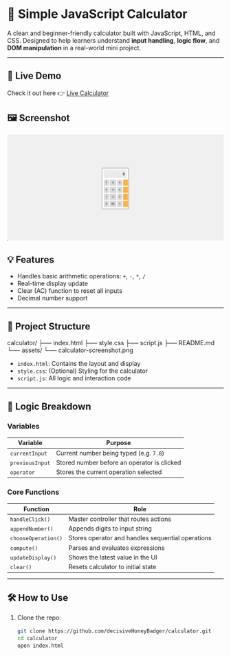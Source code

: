 # 🧮 Simple JavaScript Calculator

A clean and beginner-friendly calculator built with JavaScript, HTML, and CSS. Designed to help learners understand **input handling**, **logic flow**, and **DOM manipulation** in a real-world mini project.

---

## 🔗 Live Demo

Check it out here 👉 [Live Calculator](https://decisiveHoneyBadger.github.io/calculator/)

## 🖼️ Screenshot

![Calculator Screenshot](assets/simple-js-calculator.png)

## 💡 Features

- Handles basic arithmetic operations: `+`, `-`, `*`, `/`
- Real-time display update
- Clear (AC) function to reset all inputs
- Decimal number support

---

## 📁 Project Structure

calculator/
├── index.html
├── style.css
├── script.js
├── README.md
└── assets/
└── calculator-screenshot.png

- `index.html`: Contains the layout and display
- `style.css`: (Optional) Styling for the calculator
- `script.js`: All logic and interaction code

---

## 🧠 Logic Breakdown

### Variables

| Variable        | Purpose                                     |
| --------------- | ------------------------------------------- |
| `currentInput`  | Current number being typed (e.g. `7.8`)     |
| `previousInput` | Stored number before an operator is clicked |
| `operator`      | Stores the current operation selected       |

### Core Functions

| Function            | Role                                              |
| ------------------- | ------------------------------------------------- |
| `handleClick()`     | Master controller that routes actions             |
| `appendNumber()`    | Appends digits to input string                    |
| `chooseOperation()` | Stores operator and handles sequential operations |
| `compute()`         | Parses and evaluates expressions                  |
| `updateDisplay()`   | Shows the latest value in the UI                  |
| `clear()`           | Resets calculator to initial state                |

---

## 🛠️ How to Use

1. Clone the repo:
   ```bash
   git clone https://github.com/decisiveHoneyBadger/calculator.git
   cd calculator
   open index.html
   ```
